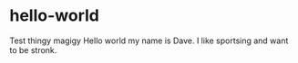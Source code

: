 # hello-world
Test thingy magigy
Hello world my name is Dave.
I like sportsing and want to be stronk.
